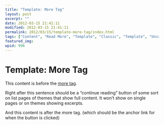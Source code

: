 ```yaml
---
title: "Template: More Tag"
layout: post
excerpt: ""
date: 2012-03-15 21:41:11
modified: 2012-03-15 21:41:11
permalink: 2012/03/15/template-more-tag/index.html
tags: ["Content", "Read More", "Template", "Classic", "Template", "Uncategorized"]
featured_img: 
wpid: 996
---
```


# Template: More Tag

This content is before the [more tag](https://en.support.wordpress.com/splitting-content/more-tag/ "The More Tag").

Right after this sentence should be a “continue reading” button of some sort on list pages of themes that show full content. It won’t show on single pages or on themes showing excerpts.

And this content is after the more tag. (which should be the anchor link for when the button is clicked)